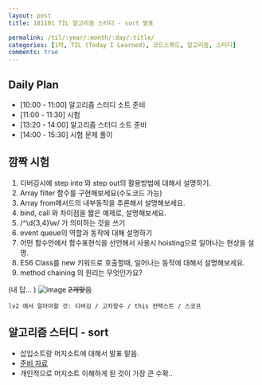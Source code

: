 ```yaml
---
layout: post
title: 181101 TIL 알고리즘 스터디 - sort 발표

permalink: /til/:year/:month/:day/:title/
categories: [1막, TIL (Today I Learned), 코드스쿼드, 알고리즘, 스터디]
comments: true
---
```


## Daily Plan
- [10:00 - 11:00] 알고리즘 스터디 소트 준비
- [11:00 - 11:30] 시험
- [13:20 - 14:00] 알고리즘 스터디 소트 준비
- [14:00 - 15:30] 시험 문제 풀이

## 깜짝 시험
1. 디버깅시에 step into 와 step out의 활용방법에 대해서 설명하기.
2. Array filter 함수를 구현해보세요(수도코드 가능)
3. Array from메서드의 내부동작을 추론해서 설명해보세요.
4. bind, call 와 차이점을 짧은 예제로, 설명해보세요.
5. /^\d{3,4}\w/ 가 의미하는 것을 쓰기
6. event queue의 역할과 동작에 대해 설명하기
7. 어떤 함수안에서 함수표현식을 선언해서 사용시 hoisting으로 일어나는 현상을 설명.
8. ES6 Class를 new 키워드로 호출할때, 일어나는 동작에 대해서 설명해보세요.
9. method chaining 의 원리는 무엇인가요?

(내 답... )
![image](https://user-images.githubusercontent.com/40848630/47973642-decfe080-e0e8-11e8-8d44-0e88159ef629.png) ~~2개맞음~~

```text
lv2 에서 알아야할 것: 디버깅 / 고차함수 / this 컨텍스트 / 스코프
```

## 알고리즘 스터디 - sort
- 삽입소트랑 머지소트에 대해서 발표 맡음.
- [준비 자료](https://github.com/childrenOfCrong/AS/blob/master/Soom/insertion_merge_sort.md)
- 개인적으로 머지소트 이해하게 된 것이 가장 큰 수확..
